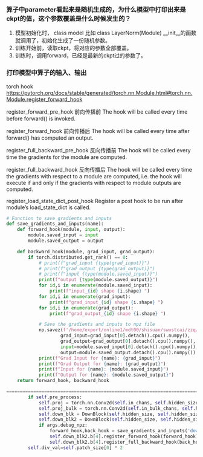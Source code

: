 ### 算子中parameter看起来是随机生成的，为什么模型中打印出来是ckpt的值，这个参数覆盖是什么时候发生的？
1. 模型初始化时， class model 比如 class LayerNorm(Module) __init__的函数就调用了，初始化生成了一份随机参数。
2. 训练开始前，读取ckpt，将对应的参数全部覆盖。
3. 训练时，调用forward，已经是最新的ckpt过的参数了。

### 打印模型中算子的输入、输出
torch hook
https://pytorch.org/docs/stable/generated/torch.nn.Module.html#torch.nn.Module.register_forward_hook

register_forward_pre_hook 前向传播前
The hook will be called every time before forward() is invoked.

register_forward_hook 前向传播后
The hook will be called every time after forward() has computed an output.

register_full_backward_pre_hook 反向传播前
The hook will be called every time the gradients for the module are computed. 

register_full_backward_hook 反向传播后
The hook will be called every time the gradients with respect to a module are computed, i.e. the hook will execute if and only if the gradients with respect to module outputs are computed. 

register_load_state_dict_post_hook
Register a post hook to be run after module’s load_state_dict is called.

```python
# Function to save gradients and inputs
def save_gradients_and_inputs(name):
    def forward_hook(module, input, output):
        module.saved_input = input
        module.saved_output = output

    def backward_hook(module, grad_input, grad_output):
        if torch.distributed.get_rank() == 0:
            # print(f"grad_input {type(grad_input)}")
            # print(f"grad_output {type(grad_output)}")
            # print(f"input {type(module.saved_input)}")
            print(f"output {type(module.saved_output)}")
            for id,i in enumerate(module.saved_input):
                print(f"input_{id} shape {i.shape} ")
            for id,i in enumerate(grad_input):
                print(f"grad_input_{id} shape {i.shape} ")
            for id,i in enumerate(grad_output):
                print(f"grad_output_{id} shape {i.shape} ")

            # Save the gradients and inputs to npz file
            np.savez(f'/home/export/online1/mdt00/shisuan/swustcai/zzq/wenhai/debug/gradients_and_inputs_{name}.npz',
                    grad_input=grad_input[0].detach().cpu().numpy(),
                    grad_output=grad_output[0].detach().cpu().numpy(),
                    input=module.saved_input[0].detach().cpu().numpy(),
                    output=module.saved_output.detach().cpu().numpy())
            print(f"Grad Input for {name}: {grad_input}")
            print(f"Grad Output for {name}: {grad_output}")
            print(f"Input for {name}: {module.saved_input}")
            print(f"Output for {name}: {module.saved_output}")
    return forward_hook, backward_hook

======================================================================================
        if self.pre_process:
            self.proj = torch.nn.Conv2d(self.in_chans, self.hidden_size, kernel_size=self.patch_size, stride=self.patch_size)
            self.proj_bulk = torch.nn.Conv2d(self.in_bulk_chans, self.hidden_size, kernel_size=self.patch_size, stride=self.patch_size)
            self.down_blk = DownBlock(self.hidden_size, self.hidden_size, num_groups=32)
            self.down_blk2 = DownBlock(self.hidden_size, self.hidden_size, num_groups=32)
            if args.debug_npz:
                forward_hook,back_hook = save_gradients_and_inputs('down_blk2_b4')
                self.down_blk2.b[4].register_forward_hook(forward_hook)
                self.down_blk2.b[4].register_full_backward_hook(back_hook)
        self.div_val=self.patch_size[0] * 2
```
